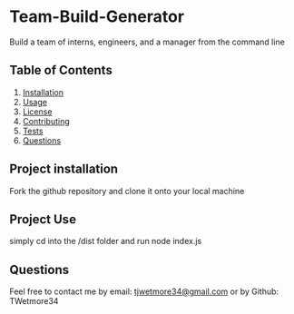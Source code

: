 # Team-Build-Generator   
  Build a team of interns, engineers, and a manager from the command line
  
  ## Table of Contents
  1. [Installation](#project-installation)
  2. [Usage](#project-use)
  3. [License](#project-license)
  4. [Contributing](#contribution-guidelines)
  5. [Tests](#testing-instructions)
  6. [Questions](#(questions))
  
  ## Project installation
  Fork the github repository and clone it onto your local machine 

  ## Project Use
  simply cd into the /dist folder and run node index.js
  ## Questions
  Feel free to contact me by email: tjwetmore34@gmail.com or by Github: TWetmore34
